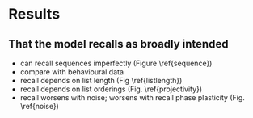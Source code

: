 # Results

## That the model recalls as broadly intended

* can recall sequences imperfectly (Figure \ref{sequence})
 * compare with behavioural data
* recall depends on list length (Fig \ref{listlength})
* recall depends on list orderings (Fig. \ref{projectivity})
* recall worsens with noise; worsens with recall phase plasticity (Fig. \ref{noise})



